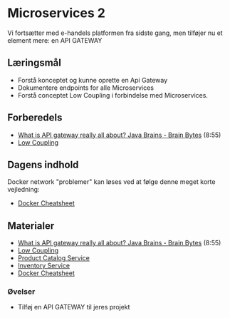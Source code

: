 # Microservices 2
Vi fortsætter med e-handels platformen fra sidste gang, men tilføjer nu et element mere: en API GATEWAY

## Læringsmål
* Forstå konceptet og kunne oprette en Api Gateway
* Dokumentere endpoints for alle Microservices
* Forstå conceptet Low Coupling i forbindelse med Microservices.

## Forberedels
* [What is API gateway really all about? Java Brains - Brain Bytes](https://www.youtube.com/watch?v=1vjOv_f9L8I) (8:55)
* [Low Coupling](http://principles-wiki.net/principles:low_coupling)

## Dagens indhold

Docker network "problemer" kan løses ved at følge denne meget korte vejledning:  
* [Docker Cheatsheet](materialer/docker_cheetsheet.md#skab-et-netvaek-mellem-containers)

## Materialer
* [What is API gateway really all about? Java Brains - Brain Bytes](https://www.youtube.com/watch?v=1vjOv_f9L8I) (8:55)
* [Low Coupling](http://principles-wiki.net/principles:low_coupling)
* [Product Catalog Service](https://github.com/ITAKEA/product_service)
* [Inventory Service](https://github.com/ITAKEA/inventory_service)
* [Docker Cheatsheet](materialer/docker_cheetsheet.md)


### Øvelser

* Tilføj en API GATEWAY til jeres projekt

